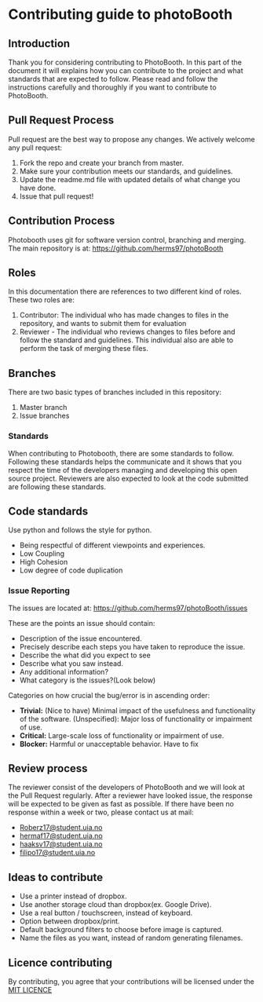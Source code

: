 # Contributing guide to photoBooth

## Introduction
Thank you for considering contributing to PhotoBooth. 
In this part of the document it will explains how you can contribute to the project and what standards that are expected to follow.
Please read and follow the instructions carefully and thoroughly if you want to contribute to PhotoBooth.


## Pull Request Process 
Pull request are the best way to propose any changes. We actively welcome any pull request:
1. Fork the repo and create your branch from master.
1. Make sure your contribution meets our standards, and guidelines.
1. Update the readme.md file with updated details of what change you have done.
1. Issue that pull request!

## Contribution Process
Photobooth uses git for software version control, branching and merging. The main repository is at:
https://github.com/herms97/photoBooth

## Roles
In this documentation there are references to two different kind of roles. These two roles are:
1. Contributor: The individual who has made changes to files in the repository, and wants to submit them for evaluation
1. Reviewer - The individual who reviews changes to files before and follow the standard and guidelines.
This individual also are able to perform the task of merging these files.

## Branches
There are two basic types of branches included in this repository:
1. Master branch
2. Issue branches

### Standards
When contributing to Photobooth, there are some standards to follow. 
Following these standards helps the communicate and it shows that you respect the time of the developers managing and developing this open source project.
Reviewers are also expected to look at the code submitted are following these standards.

## Code standards
Use python and follows the style for python.
* Being respectful of different viewpoints and experiences.
* Low Coupling
* High Cohesion
* Low degree of code duplication

### Issue Reporting
The issues are located at:
https://github.com/herms97/photoBooth/issues

These are the points an issue should contain:
* Description of the issue encountered.
* Precisely describe each steps you have taken to reproduce the issue.
* Describe the what did you expect to see
* Describe what you saw instead.
* Any additional information?
* What category is the issues?(Look below)

Categories on how crucial the bug/error is in ascending order:
* **Trivial:** (Nice to have) Minimal impact of the usefulness and functionality of the software.
(Unspecified): Major loss of functionality or impairment of use.
* **Critical:** Large-scale loss of functionality or impairment of use.
* **Blocker:** Harmful or unacceptable behavior. Have to fix

## Review process
The reviewer consist of the developers of PhotoBooth and we will look at the Pull Request regularly. After a reviewer have looked issue, the response will be expected to be given as fast as possible. If there have been no response within a week or two, please contact us at mail:
* Roberz17@student.uia.no
* hermaf17@student.uia.no
* haaksv17@student.uia.no
* filipo17@student.uia.no

## Ideas to contribute
- Use a printer instead of dropbox.
- Use another storage cloud than dropbox(ex. Google Drive).
- Use a real button / touchscreen, instead of keyboard.
- Option between dropbox/print.
- Default background filters to choose before image is captured. 
- Name the files as you want, instead of random generating filenames.


## Licence contributing
By contributing, you agree that your contributions will be licensed under the 
[MIT LICENCE](https://github.com/herms97/photoBooth/blob/master/LICENSE)

